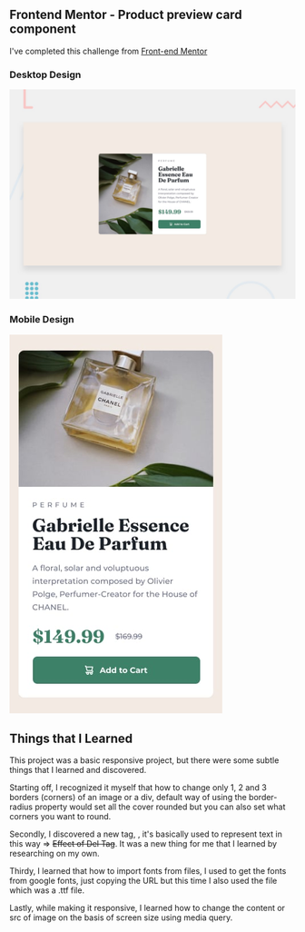 ## Frontend Mentor - Product preview card component

I've completed this challenge from [Front-end Mentor](https://www.frontendmentor.io)

### Desktop Design

![Design preview for the Product preview card component coding challenge](assets/design/desktop-preview.jpg)

### Mobile Design

![Design preview for the Product preview card component coding challenge](assets/design/mobile-design.jpg) 

## Things that I Learned
This project was a basic responsive project, but there were some subtle things that I learned and discovered. 

Starting off, I recognized it myself that how to change only 1, 2 and 3 borders (corners) of an image or a div, default way of using the border-radius property would set all the cover rounded but you can also set what corners you want to round.

Secondly, I discovered a new tag, <del></del>, it's basically used to represent text in this way => <s>Effect of Del Tag</s>. It was a new thing for me that I learned by researching on my own.

Thirdy, I learned that how to import fonts from files, I used to get the fonts from google fonts, just copying the URL but this time I also used the file which was a .ttf file.

Lastly, while making it responsive, I learned how to change the content or src of image on the basis of screen size using media query. 


